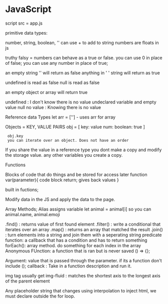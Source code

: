 # JavaScript
script src = app.js

primitive data types:

number, string, boolean, 
'' can use + to add to string
numbers are floats in js

truthy falsy = numbers can behave as a true or false.
you can use 0 in place of false;
you can use any number in place of true;

an empty string '' will return as false
anything in ' ' string will return as true

undefined is read as false
null is read as false 

an empty object or array will return true

undefined : I don't know there is no value
  undeclared variable and empty value
null
  no value : Knowing there is no value

Reference data Types
  let arr = [''] - uses arr for array

  Objects = KEY, VALUE PAIRS
     obj = [
      key: value
      num:
      boolean: true
     ]

     obj.key
     you can iterate over an object. Does not have an order

If you share the value in a reference type you dont make a copy and modify the storage value.
any other variables you create a copy.

Functions

Blocks of code that do things and be stored for access later
 function var(parameter){
  code block
  return; gives back values
 }

 built in fuctions;

 Modify data in the JS and apply the data to the page.

 Array Methods;
 Alias assigns variable let animal = animal[i] so you can animal.name, animal.emoji

.find() : returns value of first found element
.filter() : write a conditional that iterates over an array
.map() : returns an array that matched the result
.join() : turn elements into a string and join them with a seperating string
predicate function: a callback that has a condition and has to return something
 forEach(): array method. do something for each index in the array
 Anonymous FUnction: a function that is ran but is never saved () => {};


 Argument: value that is passed through the parameter. if its a function don't include ();
 callback : Take in a function description and run it.

 img tag usually get img-fluid : matches the shortest axis to the longest axis of the parent element

 Any placeholder string that changes using interpolation to inject html, we must declare outside the for loop.



